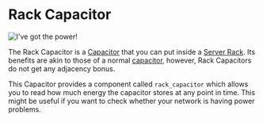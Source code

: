 # Rack Capacitor

![I've got the power!](item:computronics:computronics.ocParts@12)

The Rack Capacitor is a [Capacitor](/%LANGUAGE%/block/capacitor.md) that you can put inside a [Server Rack](/%LANGUAGE%/block/rack.md). Its benefits are akin to those of a normal [capacitor](/%LANGUAGE%/block/capacitor.md), however, Rack Capacitors do not get any adjacency bonus.

This Capacitor provides a component called `rack_capacitor` which allows you to read how much energy the capacitor stores at any point in time. This might be useful if you want to check whether your network is having power problems.
